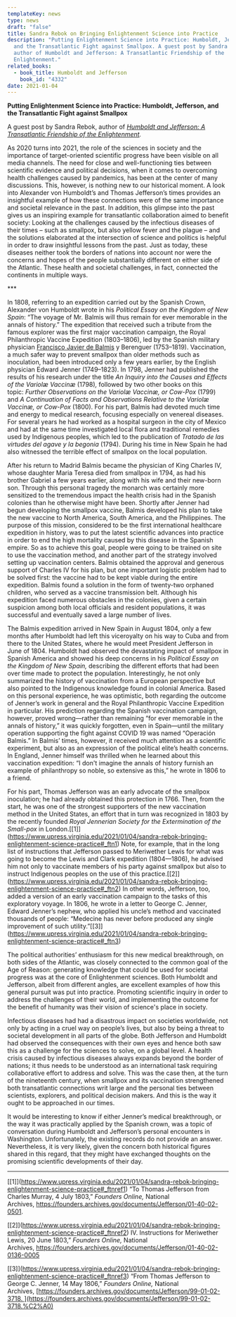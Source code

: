 ```yaml
---
templateKey: news
type: news
draft: "false"
title: Sandra Rebok on Bringing Enlightenment Science into Practice
description: "Putting Enlightenment Science into Practice: Humboldt, Jefferson,
  and the Transatlantic Fight against Smallpox. A guest post by Sandra Rebok,
  author of Humboldt and Jefferson: A Transatlantic Friendship of the
  Enlightenment."
related_books:
  - book_title: Humboldt and Jefferson
    book_id: "4332"
date: 2021-01-04
---
```

**Putting Enlightenment Science into Practice: Humboldt, Jefferson, and the Transatlantic Fight against Smallpox**

A guest post by Sandra Rebok, author of *[Humboldt and Jefferson: A Transatlantic Friendship of the Enlightenment](https://www.upress.virginia.edu/title/4332).*

As 2020 turns into 2021, the role of the sciences in society and the importance of target-oriented scientific progress have been visible on all media channels. The need for close and well-functioning ties between scientific evidence and political decisions, when it comes to overcoming health challenges caused by pandemics, has been at the center of many discussions. This, however, is nothing new to our historical moment. A look into Alexander von Humboldt’s and Thomas Jefferson’s times provides an insightful example of how these connections were of the same importance and societal relevance in the past. In addition, this glimpse into the past gives us an inspiring example for transatlantic collaboration aimed to benefit society: Looking at the challenges caused by the infectious diseases of their times – such as smallpox, but also yellow fever and the plague – and the solutions elaborated at the intersection of science and politics is helpful in order to draw insightful lessons from the past. Just as today, these diseases neither took the borders of nations into account nor were the concerns and hopes of the people substantially different on either side of the Atlantic. These health and societal challenges, in fact, connected the continents in multiple ways.

\*\**

In 1808, referring to an expedition carried out by the Spanish Crown, Alexander von Humboldt wrote in his *Political Essay on the Kingdom of New Spain*: “The voyage of Mr. Balmis will thus remain for ever memorable in the annals of history.” The expedition that received such a tribute from the famous explorer was the first major vaccination campaign, the Royal Philanthropic Vaccine Expedition (1803–1806), led by the Spanish military physician [Francisco Javier de Balmis](https://en.wikipedia.org/wiki/Francisco_Javier_de_Balmis "Francisco Javier de Balmis") y Berenguer (1753–1819). Vaccination, a much safer way to prevent smallpox than older methods such as inoculation, had been introduced only a few years earlier, by the English physician Edward Jenner (1749–1823). In 1798, Jenner had published the results of his research under the title *An Inquiry into the Causes and Effects of the Variolæ Vaccinæ* (1798)*,* followed by two other books on this topic: *Further Observations on the Variolæ Vaccinæ, or Cow-Pox* (1799) and *A Continuation of Facts and Observations Relative to the Variolæ Vaccinæ, or Cow-Pox* (1800). For his part, Balmis had devoted much time and energy to medical research, focusing especially on venereal diseases. For several years he had worked as a hospital surgeon in the city of Mexico and had at the same time investigated local flora and traditional remedies used by Indigenous peoples, which led to the publication of *Tratado de las virtudes del agave y la begonia* (1794). During his time in New Spain he had also witnessed the terrible effect of smallpox on the local population.

After his return to Madrid Balmis became the physician of King Charles IV, whose daughter Maria Teresa died from smallpox in 1794, as had his brother Gabriel a few years earlier, along with his wife and their new-born son. Through this personal tragedy the monarch was certainly more sensitized to the tremendous impact the health crisis had in the Spanish colonies than he otherwise might have been. Shortly after Jenner had begun developing the smallpox vaccine, Balmis developed his plan to take the new vaccine to North America, South America, and the Philippines. The purpose of this mission, considered to be the first international healthcare expedition in history, was to put the latest scientific advances into practice in order to end the high mortality caused by this disease in the Spanish empire. So as to achieve this goal, people were going to be trained on site to use the vaccination method, and another part of the strategy involved setting up vaccination centers. Balmis obtained the approval and generous support of Charles IV for his plan, but one important logistic problem had to be solved first: the vaccine had to be kept viable during the entire expedition. Balmis found a solution in the form of twenty-two orphaned children, who served as a vaccine transmission belt. Although his expedition faced numerous obstacles in the colonies, given a certain suspicion among both local officials and resident populations, it was successful and eventually saved a large number of lives.

The Balmis expedition arrived in New Spain in August 1804, only a few months after Humboldt had left this viceroyalty on his way to Cuba and from there to the United States, where he would meet President Jefferson in June of 1804. Humboldt had observed the devastating impact of smallpox in Spanish America and showed his deep concerns in his *Political Essay on the Kingdom of New Spain,* describing the different efforts that had been over time made to protect the population. Interestingly, he not only summarized the history of vaccination from a European perspective but also pointed to the Indigenous knowledge found in colonial America. Based on this personal experience, he was optimistic, both regarding the outcome of Jenner’s work in general and the Royal Philanthropic Vaccine Expedition in particular. His prediction regarding the Spanish vaccination campaign, however, proved wrong—rather than remaining “for ever memorable in the annals of history,” it was quickly forgotten, even in Spain—until the military operation supporting the fight against COVID 19 was named “Operación Balmis.” In Balmis’ times, however, it received much attention as a scientific experiment, but also as an expression of the political elite’s health concerns. In England, Jenner himself was thrilled when he learned about this vaccination expedition: “I don't imagine the annals of history furnish an example of philanthropy so noble, so extensive as this,” he wrote in 1806 to a friend.

For his part, Thomas Jefferson was an early advocate of the smallpox inoculation; he had already obtained this protection in 1766. Then, from the start, he was one of the strongest supporters of the new vaccination method in the United States, an effort that in turn was recognized in 1803 by the recently founded *Royal Jennerian Society for the Extermination of the Small-pox* in London.[\[1]](https://www.upress.virginia.edu/2021/01/04/sandra-rebok-bringing-enlightenment-science-practice#_ftn1) Note, for example, that in the long list of instructions that Jefferson passed to Meriwether Lewis for what was going to become the Lewis and Clark expedition (1804—1806), he advised him not only to vaccinate members of his party against smallpox but also to instruct Indigenous peoples on the use of this practice.[\[2]](https://www.upress.virginia.edu/2021/01/04/sandra-rebok-bringing-enlightenment-science-practice#_ftn2) In other words, Jefferson, too, added a version of an early vaccination campaign to the tasks of this exploratory voyage. In 1806, he wrote in a letter to George C. Jenner, Edward Jenner’s nephew, who applied his uncle’s method and vaccinated thousands of people: “Medecine has never before produced any single improvement of such utility.”[\[3]](https://www.upress.virginia.edu/2021/01/04/sandra-rebok-bringing-enlightenment-science-practice#_ftn3)

The political authorities’ enthusiasm for this new medical breakthrough, on both sides of the Atlantic, was closely connected to the common goal of the Age of Reason: generating knowledge that could be used for societal progress was at the core of Enlightenment sciences. Both Humboldt and Jefferson, albeit from different angles, are excellent examples of how this general pursuit was put into practice. Promoting scientific inquiry in order to address the challenges of their world, and implementing the outcome for the benefit of humanity was their vision of science's place in society.

Infectious diseases had had a disastrous impact on societies worldwide, not only by acting in a cruel way on people’s lives, but also by being a threat to societal development in all parts of the globe. Both Jefferson and Humboldt had observed the consequences with their own eyes and hence both saw this as a challenge for the sciences to solve, on a global level. A health crisis caused by infectious diseases always expands beyond the border of nations; it thus needs to be understood as an international task requiring collaborative effort to address and solve. This was the case then, at the turn of the nineteenth century, when smallpox and its vaccination strengthened both transatlantic connections writ large and the personal ties between scientists, explorers, and political decision makers. And this is the way it ought to be approached in our times.

It would be interesting to know if either Jenner’s medical breakthrough, or the way it was practically applied by the Spanish crown, was a topic of conversation during Humboldt and Jefferson’s personal encounters in Washington. Unfortunately, the existing records do not provide an answer. Nevertheless, it is very likely, given the concern both historical figures shared in this regard, that they might have exchanged thoughts on the promising scientific developments of their day.

- - -

[\[1]](https://www.upress.virginia.edu/2021/01/04/sandra-rebok-bringing-enlightenment-science-practice#_ftnref1) “To Thomas Jefferson from Charles Murray, 4 July 1803,” *Founders Online,* National Archives, <https://founders.archives.gov/documents/Jefferson/01-40-02-0501>.

[\[2]](https://www.upress.virginia.edu/2021/01/04/sandra-rebok-bringing-enlightenment-science-practice#_ftnref2) IV. Instructions for Meriwether Lewis, 20 June 1803,” *Founders Online,* National Archives, <https://founders.archives.gov/documents/Jefferson/01-40-02-0136-0005>

[\[3]](https://www.upress.virginia.edu/2021/01/04/sandra-rebok-bringing-enlightenment-science-practice#_ftnref3) “From Thomas Jefferson to George C. Jenner, 14 May 1806,” *Founders Online,* National Archives, [https://founders.archives.gov/documents/Jefferson/99-01-02-3718. ](https://founders.archives.gov/documents/Jefferson/99-01-02-3718.%C2%A0)
